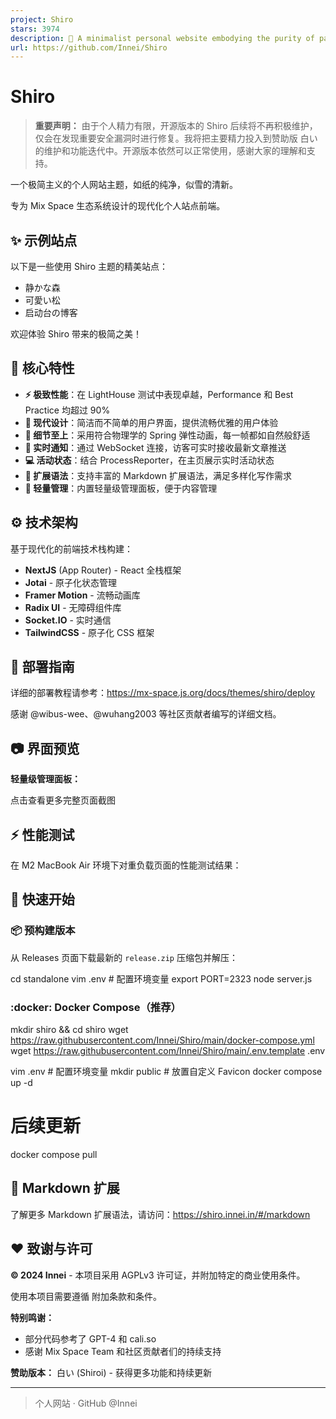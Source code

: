 ```yaml
---
project: Shiro
stars: 3974
description: 📜 A minimalist personal website embodying the purity of paper and freshness of snow.
url: https://github.com/Innei/Shiro
---
```


Shiro
=====

> **重要声明：** 由于个人精力有限，开源版本的 Shiro 后续将不再积极维护，仅会在发现重要安全漏洞时进行修复。我将把主要精力投入到赞助版 白い 的维护和功能迭代中。开源版本依然可以正常使用，感谢大家的理解和支持。

一个极简主义的个人网站主题，如纸的纯净，似雪的清新。

专为 Mix Space 生态系统设计的现代化个人站点前端。

✨ 示例站点
------

以下是一些使用 Shiro 主题的精美站点：

-   静かな森
-   可愛い松
-   启动台の博客

欢迎体验 Shiro 带来的极简之美！

🚀 核心特性
-------

-   **⚡ 极致性能**：在 LightHouse 测试中表现卓越，Performance 和 Best Practice 均超过 90%
-   **🎨 现代设计**：简洁而不简单的用户界面，提供流畅优雅的用户体验
-   **💎 细节至上**：采用符合物理学的 Spring 弹性动画，每一帧都如自然般舒适
-   **🔔 实时通知**：通过 WebSocket 连接，访客可实时接收最新文章推送
-   **💻 活动状态**：结合 ProcessReporter，在主页展示实时活动状态
-   **📝 扩展语法**：支持丰富的 Markdown 扩展语法，满足多样化写作需求
-   **🔧 轻量管理**：内置轻量级管理面板，便于内容管理

⚙️ 技术架构
-------

基于现代化的前端技术栈构建：

-   **NextJS** (App Router) - React 全栈框架
-   **Jotai** - 原子化状态管理
-   **Framer Motion** - 流畅动画库
-   **Radix UI** - 无障碍组件库
-   **Socket.IO** - 实时通信
-   **TailwindCSS** - 原子化 CSS 框架

📖 部署指南
-------

详细的部署教程请参考：https://mx-space.js.org/docs/themes/shiro/deploy

感谢 @wibus-wee、@wuhang2003 等社区贡献者编写的详细文档。

📷 界面预览
-------

**轻量级管理面板：**

点击查看更多完整页面截图

⚡ 性能测试
------

在 M2 MacBook Air 环境下对重负载页面的性能测试结果：

🐳 快速开始
-------

### 📦 预构建版本

从 Releases 页面下载最新的 `release.zip` 压缩包并解压：

cd standalone
vim .env # 配置环境变量
export PORT=2323
node server.js

### :docker: Docker Compose（推荐）

mkdir shiro && cd shiro
wget https://raw.githubusercontent.com/Innei/Shiro/main/docker-compose.yml
wget https://raw.githubusercontent.com/Innei/Shiro/main/.env.template .env

vim .env # 配置环境变量
mkdir public # 放置自定义 Favicon
docker compose up -d

# 后续更新
docker compose pull

📝 Markdown 扩展
--------------

了解更多 Markdown 扩展语法，请访问：https://shiro.innei.in/#/markdown

❤️ 致谢与许可
--------

**© 2024 Innei** - 本项目采用 AGPLv3 许可证，并附加特定的商业使用条件。

使用本项目需要遵循 附加条款和条件。

**特别鸣谢：**

-   部分代码参考了 GPT-4 和 cali.so
-   感谢 Mix Space Team 和社区贡献者们的持续支持

**赞助版本：** 白い (Shiroi) - 获得更多功能和持续更新

* * *

> 个人网站 · GitHub @Innei
